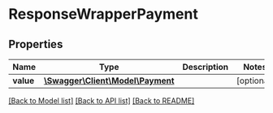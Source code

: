 # ResponseWrapperPayment

## Properties
Name | Type | Description | Notes
------------ | ------------- | ------------- | -------------
**value** | [**\Swagger\Client\Model\Payment**](Payment.md) |  | [optional] 

[[Back to Model list]](../../README.md#documentation-for-models) [[Back to API list]](../../README.md#documentation-for-api-endpoints) [[Back to README]](../../README.md)

